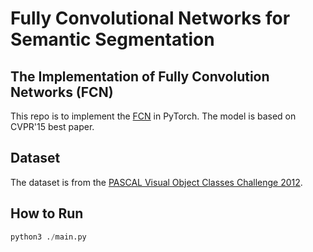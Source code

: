 # Fully Convolutional Networks for Semantic Segmentation

## The Implementation of Fully Convolution Networks (FCN)
This repo is to implement the [FCN](https://arxiv.org/abs/1411.4038) in PyTorch. The model is based on CVPR'15 best paper.

## Dataset
The dataset is from the [PASCAL Visual Object Classes Challenge 2012](http://host.robots.ox.ac.uk/pascal/VOC/voc2012/).

## How to Run
```python
python3 ./main.py
```
